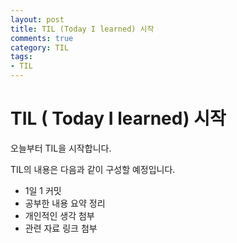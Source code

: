 ```yaml
---
layout: post
title: TIL (Today I learned) 시작
comments: true
category: TIL
tags:
- TIL
---
```




# TIL ( Today I learned) 시작



오늘부터 TIL을 시작합니다.

TIL의 내용은 다음과 같이 구성할 예정입니다.

- 1일 1 커밋
- 공부한 내용 요약 정리
- 개인적인 생각 첨부
- 관련 자료 링크 첨부

